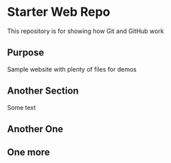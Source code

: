 # Starter Web Repo

This repository is for showing how Git and GitHub work

## Purpose

Sample website with plenty of files for demos

## Another Section

Some text

## Another One

## One more